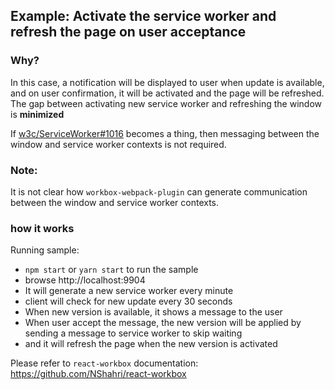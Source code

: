 ## Example: Activate the service worker and refresh the page on user acceptance

### Why?

In this case, a notification will be displayed to user when update is available, and on user confirmation, it will be activated and
the page will be refreshed.
The gap between activating new service worker and refreshing the window is **minimized**

If [w3c/ServiceWorker#1016](https://github.com/w3c/ServiceWorker/issues/1016) becomes a thing,
then messaging between the window and service worker contexts is not required.

### Note:
It is not clear how `workbox-webpack-plugin` can generate communication between the window and service worker contexts.

### how it works

Running sample:
- `npm start` or `yarn start` to run the sample
- browse http://localhost:9904
- It will generate a new service worker every minute
- client will check for new update every 30 seconds
- When new version is available, it shows a message to the user
- When user accept the message, the new version will be applied by sending a message to service worker to skip waiting
- and it will refresh the page when the new version is activated

Please refer to `react-workbox` documentation:
https://github.com/NShahri/react-workbox